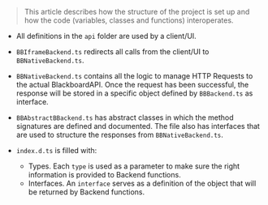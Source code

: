 > This article describes how the structure of the project is set up and how
> the code (variables, classes and functions) interoperates.

- All definitions in the `api` folder are used by a client/UI.

- `BBIframeBackend.ts` redirects all calls from the client/UI to
`BBNativeBackend.ts`.

- `BBNativeBackend.ts` contains all the logic to manage HTTP Requests to the
actual BlackboardAPI. Once the request has been successful, the response will be
stored in a specific object defined by `BBBackend.ts` as interface.

- `BBAbstractBBackend.ts` has abstract classes in which the method signatures
are defined and documented. The file also has interfaces that are used to
structure the responses from `BBNativeBackend.ts`.

- `index.d.ts` is filled with:
	* Types. Each `type` is used as a parameter to make sure the right information
  is provided to Backend functions.
	* Interfaces. An `interface` serves as a definition of the object that will be
  returned by Backend functions.
